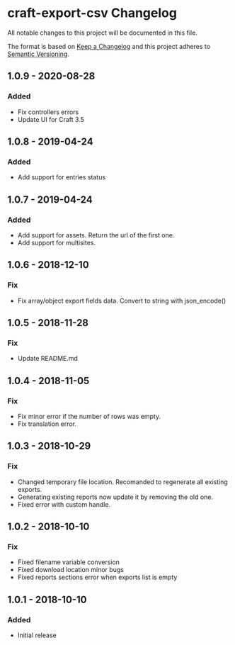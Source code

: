 # craft-export-csv Changelog

All notable changes to this project will be documented in this file.

The format is based on [Keep a Changelog](http://keepachangelog.com/) and this project adheres to [Semantic Versioning](http://semver.org/).

## 1.0.9 - 2020-08-28
### Added
- Fix controllers errors
- Update UI for Craft 3.5

## 1.0.8 - 2019-04-24
### Added
- Add support for entries status

## 1.0.7 - 2019-04-24
### Added
- Add support for assets. Return the url of the first one.
- Add support for multisites.

## 1.0.6 - 2018-12-10
### Fix
- Fix array/object export fields data. Convert to string with json_encode()

## 1.0.5 - 2018-11-28
### Fix
- Update README.md

## 1.0.4 - 2018-11-05
### Fix
- Fix minor error if the number of rows was empty.
- Fix translation error.

## 1.0.3 - 2018-10-29
### Fix
- Changed temporary file location. Recomanded to regenerate all existing exports.
- Generating existing reports now update it by removing the old one.
- Fixed error with custom handle.

## 1.0.2 - 2018-10-10
### Fix
- Fixed filename variable conversion
- Fixed download location minor bugs
- Fixed reports sections error when exports list is empty

## 1.0.1 - 2018-10-10
### Added
- Initial release
